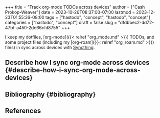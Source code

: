 +++
title = "Track org-mode TODOs across devices"
author = ["Cash Prokop-Weaver"]
date = 2023-10-26T08:37:00-07:00
lastmod = 2023-12-23T01:55:36-08:00
tags = ["hastodo", "concept", "hastodo", "concept"]
categories = ["hastodo", "concept"]
draft = false
slug = "dfdbbec2-dd72-47bf-a450-2de66cfd8755"
+++

I keep my dotfiles, [org-mode]({{< relref "org_mode.md" >}}) TODOs, and some project files (including my [org-roam]({{< relref "org_roam.md" >}}) files) in sync across devices with [Syncthing](https://syncthing.net/).


## Describe how I sync org-mode across devices {#describe-how-i-sync-org-mode-across-devices}


## Bibliography {#bibliography}

## References

<style>.csl-entry{text-indent: -1.5em; margin-left: 1.5em;}</style><div class="csl-bib-body">
</div>
